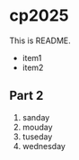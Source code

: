 # cp2025

This is README.
 - item1
 - item2

## Part 2
 1. sanday
 1. mouday
 1. tuseday
 1. wednesday
